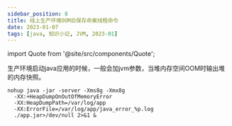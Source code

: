 ```yaml
---
sidebar_position: 8
title: 线上生产环境OOM后保存命案线程命令
date: 2023-01-07
tags: [java, 知识小记, JVM, 2023-01]
---
```


import Quote from '@site/src/components/Quote';

> <Quote></Quote>

生产环境启动java应用的时候，一般会加jvm参数，当堆内存空间OOM时输出堆的内存快照。
```
nohup java -jar -server -Xms8g -Xmx8g
  -XX:+HeapDumpOnOutOfMemoryError
  -XX:HeapDumpPath=/var/log/app
  -XX:ErrorFile=/var/log/app/java_error_%p.log
  ./app.jar>/dev/null 2>&1 &
```
